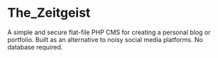 # The_Zeitgeist
A simple and secure flat-file PHP CMS for creating a personal blog or portfolio. Built as an alternative to noisy social media platforms. No database required.
